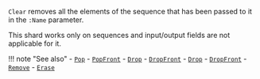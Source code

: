 `Clear` removes all the elements of the sequence that has been passed to it in the `:Name` parameter.

This shard works only on sequences and input/output fields are not applicable for it.

!!! note "See also"
    - [`Pop`](../Pop)
    - [`PopFront`](../PopFront)
    - [`Drop`](../Drop)
    - [`DropFront`](../DropFront)
    - [`Drop`](../Drop)
    - [`DropFront`](../DropFront)
    - [`Remove`](../Remove)
    - [`Erase`](../Erase)

